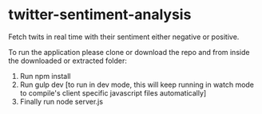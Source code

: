 twitter-sentiment-analysis
==========================

Fetch twits in real time with their sentiment either negative or positive.

To run the application please clone or download the repo and from inside the downloaded or extracted folder: <br />

1. Run npm install
2. Run gulp dev [to run in dev mode, this will keep running in watch mode to compile's client specific javascript files automatically]
3. Finally run node server.js
